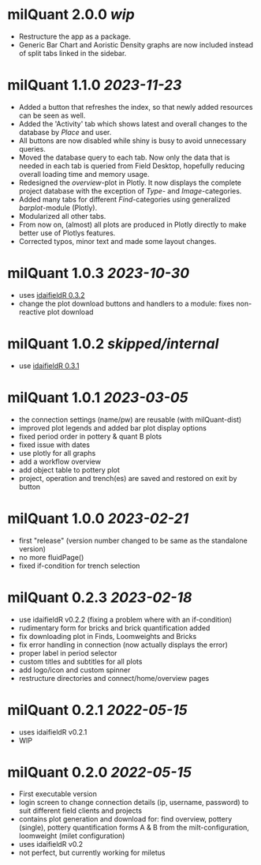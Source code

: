 # milQuant 2.0.0 _wip_
* Restructure the app as a package.
* Generic Bar Chart and Aoristic Density graphs are now included instead of split tabs linked in the sidebar. 


# milQuant 1.1.0 _2023-11-23_
* Added a button that refreshes the index, so that newly added resources can be seen as well.
* Added the 'Activity' tab which shows latest and overall changes to the database by *Place* and user.
* All buttons are now disabled while shiny is busy to avoid unnecessary queries.
* Moved the database query to each tab. Now only the data that is needed in each tab is queried from Field Desktop, hopefully reducing overall loading time and memory usage.
* Redesigned the *overview*-plot in Plotly. It now displays the complete project database with the exception of *Type*- and *Image*-categories.
* Added many tabs for different *Find*-categories using generalized *barplot*-module (Plotly).
* Modularized all other tabs. 
* From now on, (almost) all plots are produced in Plotly directly to make better use of Plotlys features.
* Corrected typos, minor text and made some layout changes.


# milQuant 1.0.3 _2023-10-30_
* uses [idaifieldR 0.3.2](https://github.com/lsteinmann/idaifieldR/releases/tag/v0.3.2)
* change the plot download buttons and handlers to a module: fixes non-reactive plot download

# milQuant 1.0.2 _skipped/internal_
* use [idaifieldR 0.3.1](https://github.com/lsteinmann/idaifieldR/releases/tag/v0.3.1)


# milQuant 1.0.1 _2023-03-05_
* the connection settings (name/pw) are reusable (with milQuant-dist)
* improved plot legends and added bar plot display options
* fixed period order in pottery & quant B plots
* fixed issue with dates
* use plotly for all graphs
* add a workflow overview
* add object table to pottery plot
* project, operation and trench(es) are saved and restored on exit by button

# milQuant 1.0.0 _2023-02-21_
* first "release" (version number changed to be same as the standalone version)
* no more fluidPage()
* fixed if-condition for trench selection

# milQuant 0.2.3 _2023-02-18_

* use idaifieldR v0.2.2 (fixing a problem where with an if-condition)
* rudimentary form for bricks and brick quantification added
* fix downloading plot in Finds, Loomweights and Bricks
* fix error handling in connection (now actually displays the error)
* proper label in period selector
* custom titles and subtitles for all plots
* add logo/icon and custom spinner
* restructure directories and connect/home/overview pages

# milQuant 0.2.1 _2022-05-15_

* uses idaifieldR v0.2.1
* WIP

# milQuant 0.2.0 _2022-05-15_

* First executable version
* login screen to change connection details (ip, username, password) to suit different field clients and projects
* contains plot generation and download for: find overview, pottery (single), pottery quantification forms A & B from the milt-configuration, loomweight (milet configuration)
* uses idaifieldR v0.2
* not perfect, but currently working for miletus
